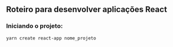 ## Roteiro para desenvolver aplicações React

### Iniciando o projeto:

`yarn create react-app nome_projeto`
